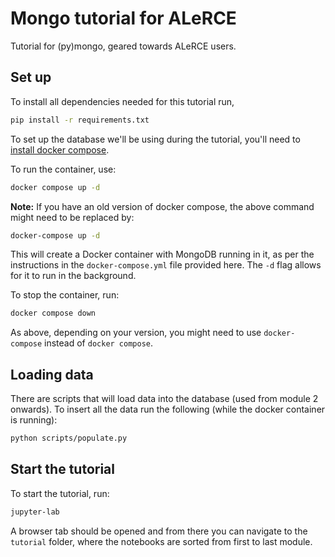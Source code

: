 # Mongo tutorial for ALeRCE

Tutorial for (py)mongo, geared towards ALeRCE users.

## Set up

To install all dependencies needed for this tutorial run,

```bash
pip install -r requirements.txt
```

To set up the database we'll be using during the tutorial, you'll need
to [install docker compose](https://docs.docker.com/compose/install/).

To run the container, use:

```bash
docker compose up -d
```

**Note:** If you have an old version of docker compose, the above command
might need to be replaced by:

```bash
docker-compose up -d
```

This will create a Docker container with MongoDB running in it, as per the instructions in
the `docker-compose.yml` file provided here. The `-d` flag allows for it to run in the
background.

To stop the container, run:

```bash
docker compose down
```

As above, depending on your version, you might need to use `docker-compose` instead of
`docker compose`.

## Loading data

There are scripts that will load data into the database (used from module 2
onwards). To insert all the data run the following (while the docker container is running):

```bash
python scripts/populate.py
```

## Start the tutorial

To start the tutorial, run:

```bash
jupyter-lab
```

A browser tab should be opened and from there you can navigate to the `tutorial` folder, where
the notebooks are sorted from first to last module.